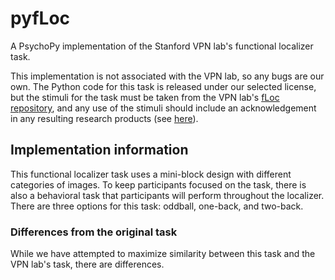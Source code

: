 # pyfLoc
A PsychoPy implementation of the Stanford VPN lab's functional localizer task.

This implementation is not associated with the VPN lab, so any bugs are our own.
The Python code for this task is released under our selected license, but the stimuli for the task must be taken from the VPN lab's [fLoc repository](https://github.com/VPNL/fLoc), and any use of the stimuli should include an acknowledgement in any resulting research products (see [here](https://github.com/VPNL/fLoc#citation)).

## Implementation information

This functional localizer task uses a mini-block design with different categories of images.
To keep participants focused on the task, there is also a behavioral task that participants will perform throughout the localizer.
There are three options for this task: oddball, one-back, and two-back.

### Differences from the original task

While we have attempted to maximize similarity between this task and the VPN lab's task, there are differences.

